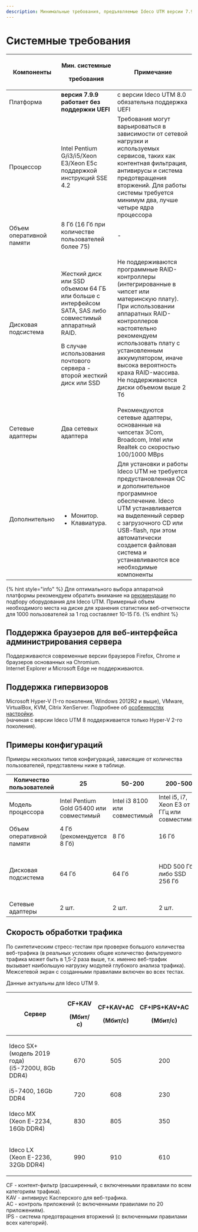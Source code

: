 ```yaml
---
description: Минимальные требования, предъявляемые Ideco UTM версии 7.9 к оборудованию.
---
```


# Системные требования

| Компоненты               | <p>Мин. системные </p><p>требования</p>                                                                                                                                                     | Примечание                                                                                                                                                                                                                                                                                                                     |
| ------------------------ | ------------------------------------------------------------------------------------------------------------------------------------------------------------------------------------------- | ------------------------------------------------------------------------------------------------------------------------------------------------------------------------------------------------------------------------------------------------------------------------------------------------------------------------------ |
| Платформа                | **версия 7.9.9 работает без поддержки UEFI**                                                                                                                                                | с версии Ideco UTM 8.0 обязательна поддержка UEFI                                                                                                                                                                                                                                                                              |
| Процессор                | Intel Pentium G/i3/i5/Xeon E3/Xeon E5с поддержкой инструкций SSE 4.2                                                                                                                        | Требования могут варьироваться в зависимости от сетевой нагрузки и используемых сервисов, таких как контентная фильтрация, антивирусы и система предотвращения вторжений. Для работы системы требуется минимум два, лучше четыре ядра процессора                                                                               |
| Объем оперативной памяти | 8 Гб (16 Гб при количестве пользователей более 75)                                                                                                                                          | -                                                                                                                                                                                                                                                                                                                              |
| Дисковая подсистема      | <p>Жесткий диск или SSD объемом 64 ГБ или больше с интерфейсом SATA, SAS либо совместимый аппаратный RAID.</p><p>В случае использования почтового сервера - второй жесткий диск или SSD</p> | <p>Не поддерживаются программные RAID-контроллеры (интегрированные в чипсет или материнскую плату).<br>При использовании аппаратных RAID-контроллеров настоятельно рекомендуем использовать плату с установленным аккумулятором, иначе высока вероятность краха RAID-массива.<br>Не поддерживаются диски объемом выше 2 Тб</p> |
| Сетевые адаптеры         | Два сетевых адаптера                                                                                                                                                                        | Рекомендуются сетевые адаптеры, основанные на чипсетах 3Com, Broadcom, Intel или Realtek со скоростью 100/1000 MBps                                                                                                                                                                                                            |
| Дополнительно            | <ul><li>Монитор.</li><li>Клавиатура.</li></ul>                                                                                                                                              | Для установки и работы Ideco UTM не требуется предустановленная ОС и дополнительное программное обеспечение. Ideco UTM устанавливается на выделенный сервер с загрузочного CD или USB-flash, при этом автоматически создается файловая система и устанавливаются все необходимые компоненты                                    |

{% hint style="info" %}
Для оптимального выбора аппаратной платформы рекомендуем обратить внимание на [рекомендации](popular-recipes/choosing-hardware-platform.md) по подбору оборудования для Ideco UTM. Примерный объем необходимого места на диске для хранения статистики веб-отчетности для 1000 пользователей за 1 год составляет 10-15 Гб.
{% endhint %}

## Поддержка браузеров для веб-интерфейса администрирования сервера

Поддерживаются современные версии браузеров Firefox, Chrome и браузеров основанных на Chromium.\
Internet Explorer и Microsoft Edge не поддерживаются.

## Поддержка гипервизоров

Microsoft Hyper-V (1-го поколения, Windows 2012R2 и выше), VMware, VirtualBox, KVM, Citrix XenServer. Подробнее об [особенностях настройки](specifics-of-hypervisor-settings.md).\
(начиная с версии Ideco UTM 8 поддерживается только Hyper-V 2-го поколения).

## Примеры конфигураций

Примеры нескольких типов конфигураций, зависящие от количества пользователей, представлены ниже в таблице.

|  Количество пользователей | 25                                       | 50-200                        | 200-500                                        | 1000                                               | 2000                                               |
| ------------------------- | ---------------------------------------- | ----------------------------- | ---------------------------------------------- | -------------------------------------------------- | -------------------------------------------------- |
| Модель процессора         | Intel Pentium Gold G5400 или совместимый | Intel i3 8100 или совместимый | Intel i5, i7, Xeon E3 от 3 ГГц или совместимый | Intel Xeon E3, E5 или совместимый                  | Intel Xeon E5 или совместимый 8-ядерный            |
| Объем оперативной памяти  | 4 Гб (рекомендуется 8 Гб)                | 8 Гб                          | 16 Гб                                          | 16 Гб                                              | 32 Гб                                              |
| Дисковая подсистема       | 64 Гб                                    | 64 Гб                         | <p>HDD 500 Гб<br>либо SSD 256 Гб</p>           | <p>2x1000 Гб, аппаратный RAID<br>либо SSD 1 Гб</p> | <p>2x1000 Гб, аппаратный RAID<br>либо SSD 1 Гб</p> |
| Сетевые адаптеры          | 2 шт.                                    | 2 шт.                         | 2 шт.                                          | 2 шт.                                              | 2 шт.                                              |

## Скорость обработки трафика

По синтетическим стресс-тестам при проверке большого количества веб-трафика (в реальных условиях общее количество фильтруемого трафика может быть в 1,5-2 раза выше, т.к. именно веб-трафик вызывает наибольшую нагрузку модулей глубокого анализа трафика). Межсетевой экран с созданными правилами включен во всех тестах.

Данные актуальны для Ideco UTM 9.

| Сервер                                                       | <p>CF+KAV </p><p>(Мбит/с)</p> | <p>CF+KAV+AC </p><p>(Мбит/с)</p> | <p>CF+IPS+KAV+AC </p><p>(Мбит/с)</p> |
| ------------------------------------------------------------ | :---------------------------: | :------------------------------: | :----------------------------------: |
| <p>Ideco SX+ (модель 2019 года)<br> (i5-7200U, 8Gb DDR4)</p> |              670              |                505               |                  200                 |
| i5-7400, 16Gb DDR4                                           |              720              |                608               |                  230                 |
| <p>Ideco MX<br> (Xeon E-2234, 16Gb DDR4)</p>                 |              830              |                805               |                  350                 |
| <p>Ideco LX<br> (Xeon E-2236, 32Gb DDR4)</p>                 |              990              |                910               |                  610                 |

CF - контент-фильтр (расширенный, с включенными правилами по всем категориям трафика).\
KAV - антивирус Касперского для веб-трафика.\
AC - контроль приложений (с включенными правилами по 20 приложениям).\
IPS - система предотвращения вторжений (с включенными правилами всех категорий).
